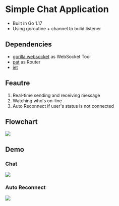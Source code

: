 # Simple Chat Application
- Built in Go 1.17
- Using goroutine + channel to bulid listener 
## Dependencies
- [gorilla websocket](https://github.com/gorilla/websocket) as WebSocket Tool
- [pat](https://github.com/bmizerany/pat) as Router 
- [jet](https://github.com/CloudyKit/jet)

## Feautre
1. Real-time sending and receiving message 
2. Watching who's on-line
3. Auto Reconnect if user's status is not connected
## Flowchart
![](https://i.imgur.com/neI5ndX.png)

## Demo
### Chat
![](https://i.imgur.com/sbQvGLB.gif)

### Auto Reconnect
![](https://i.imgur.com/9yVBcLF.gif)

